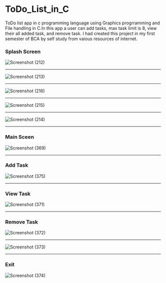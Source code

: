 # ToDo_List_in_C
ToDo list app in c programming language using Graphics progrramming and File handling in C.In this app a user can add tasks, max task limit is 8, view their all added task, and remove task. I had created this project in my first semester of BCA by self study from vaious resources of  internet.

<h3>Splash Screen</h3>

![Screenshot (212)](https://github.com/hey-its-d2t2/ToDo_List_in_C/assets/63626210/96bc9fa5-3313-4b77-87fe-c934506c08bf)
<hr>

![Screenshot (213)](https://github.com/hey-its-d2t2/ToDo_List_in_C/assets/63626210/16814301-a34a-4002-b059-e6b808681c9e)
<hr>

![Screenshot (216)](https://github.com/hey-its-d2t2/ToDo_List_in_C/assets/63626210/5d3c51dc-27a3-434f-ab90-85a927731014)
<hr>

![Screenshot (215)](https://github.com/hey-its-d2t2/ToDo_List_in_C/assets/63626210/c3c819a3-fe9b-466d-bfc1-93b52240291e)
<hr>

![Screenshot (214)](https://github.com/hey-its-d2t2/ToDo_List_in_C/assets/63626210/fdebb243-acad-4d0c-938b-91cd8de7c99e)

<hr>
<h3>Main Sceen</h3>

![Screenshot (369)](https://github.com/hey-its-d2t2/ToDo_List_in_C/assets/63626210/403e59a9-37b2-421d-831a-d11a9125b895)

<hr>
<h3>Add Task</h3>

![Screenshot (375)](https://github.com/hey-its-d2t2/ToDo_List_in_C/assets/63626210/41220b1f-c7a8-4145-8640-b25e70ceeadb)

<hr>
<h3>View Task</h3>

![Screenshot (371)](https://github.com/hey-its-d2t2/ToDo_List_in_C/assets/63626210/753b88e1-a7d4-4174-8067-99d91fed615a)

<hr>
<h3>Remove Task</h3>

![Screenshot (372)](https://github.com/hey-its-d2t2/ToDo_List_in_C/assets/63626210/b95823b4-e200-44e7-882a-c31c9bfb9410)
<hr>

![Screenshot (373)](https://github.com/hey-its-d2t2/ToDo_List_in_C/assets/63626210/5ea91398-86b1-479c-8605-0c4d0bbc105e)

<hr>
<h3>Exit</h3>

![Screenshot (374)](https://github.com/hey-its-d2t2/ToDo_List_in_C/assets/63626210/bc704dee-8e86-4b3e-bc28-aefebb7bd6a7)

